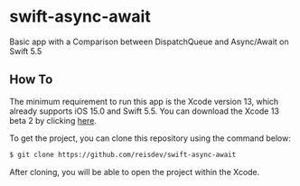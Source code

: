 # swift-async-await

Basic app with a Comparison between DispatchQueue and Async/Await on Swift 5.5

## How To

The minimum requirement to run this app is the Xcode version 13, which already supports iOS 15.0 and Swift 5.5. You can download the Xcode 13 beta 2 by clicking [here](https://developer.apple.com/services-account/download?path=/Developer_Tools/Xcode_13_beta_2/Xcode_13_beta_2.xip).

To get the project, you can clone this repository using the command below:

```bash
$ git clone https://github.com/reisdev/swift-async-await
```

After cloning, you will be able to open the project within the Xcode.
